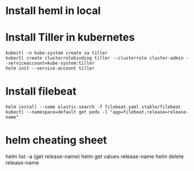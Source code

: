 # Install heml in local

# Install Tiller in kubernetes
```
kubectl -n kube-system create sa tiller
kubectl create clusterrolebinding tiller --clusterrole cluster-admin --serviceaccount=kube-system:tiller
helm init --service-account tiller
```

# Install filebeat
```
helm install --name elastic-search -f filebeat.yaml stable/filebeat
kubectl --namespace=default get pods -l "app=filebeat,release=release-name"
```

# helm cheating sheet
helm list -a (get release-name)
helm get values release-name
helm delete release-name
